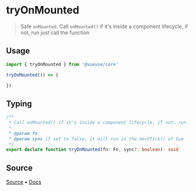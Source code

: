 <!--DEMO_STARTS--><!--DEMO_ENDS-->

<!--HEAD_STARTS--><!--HEAD_ENDS-->

# tryOnMounted

> Safe `onMounted`. Call `onMounted()` if it's inside a component lifecycle, if not, run just call the function

## Usage

```js
import { tryOnMounted } from '@vueuse/core'

tryOnMounted(() => {

})
```


<!--FOOTER_STARTS-->
## Typing

```typescript
/**
 * Call onMounted() if it's inside a component lifecycle, if not, run just call the function
 *
 * @param fn
 * @param sync if set to false, it will run in the nextTick() of Vue
 */
export declare function tryOnMounted(fn: Fn, sync?: boolean): void
```

## Source

[Source](https://github.com/antfu/vueuse/blob/master/packages/shared/tryOnMounted/index.ts) • [Docs](https://github.com/antfu/vueuse/blob/master/packages/shared/tryOnMounted/index.md)


<!--FOOTER_ENDS-->